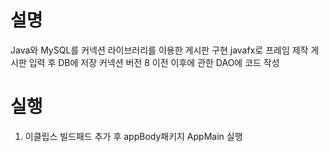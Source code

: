 # 설명
Java와 MySQL를 커넥션 라이브러리를 이용한 게시판 구현
javafx로 프레임 제작 게시판 입력 후 DB에 저장
커넥션 버전 8 이전 이후에 관한 DAO에 코드 작성

# 실행
1. 이클립스
빌드패드 추가 후
appBody패키지 AppMain 실행
